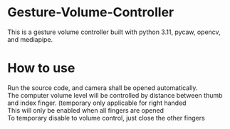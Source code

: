 # Gesture-Volume-Controller
This is a gesture volume controller built with python 3.11, pycaw, opencv, and mediapipe.

# How to use
Run the source code, and camera shall be opened automatically. <br>
The computer volume level will be controlled by distance between thumb and index finger. (temporary only applicable for right handed <br>
This will only be enabled when all fingers are opened <br>
To temporary disable to volume control, just close the other fingers
